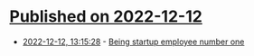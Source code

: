 # [Published on 2022-12-12](index.md)

* [2022-12-12, 13:15:28](https://news.ycombinator.com/item?id=33954309) - [Being startup employee number one](https://www.getlago.com/blog/being-startup-employee-number-one)
